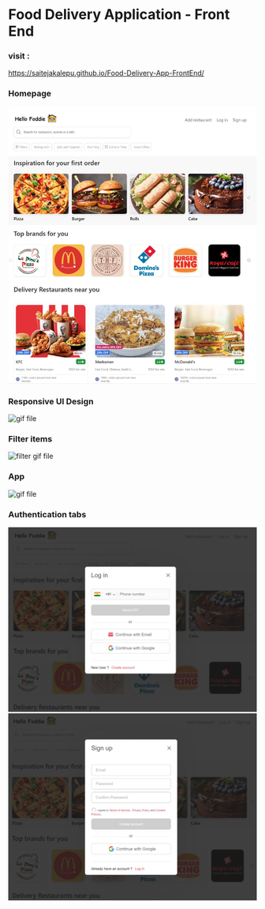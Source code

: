 # Food Delivery Application - Front End

### visit : 
https://saitejakalepu.github.io/Food-Delivery-App-FrontEnd/

### Homepage
<img src="git-screenshots/food-app-screenshot.JPG" alt="home"/>

### Responsive UI Design
<img src="responsive-app.gif" alt="gif file" height="50%" width="90%"/><br/>

### Filter items
<img src="filter.gif" alt="filter gif file" height="50%" width="50%"/>

### App
<img src="responsive-ipad.gif" alt="gif file" height="50%" width="50%"/><br/>


### Authentication tabs

<img src="git-screenshots/login.JPG" />
<img src="git-screenshots/signin.JPG" />
